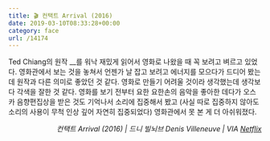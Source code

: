 ```yaml
---
title: 🎬 컨택트 Arrival (2016)
date: 2019-03-10T08:33:28+00:00
category: face
url: /14174
---
```


Ted Chiang의 원작 _<Story of Your Life>_를 워낙 재밌게 읽어서 영화로 나왔을 때 꼭 보려고 벼르고 있었다. 영화관에서 보는 것을 놓쳐서 언젠가 날 잡고 보려고 에너지를 모으다가 드디어 봤는데 원작과 다른 의미로 좋았던 것 같다. 영화로 만들기 어려울 것이라 생각했는데 생각보다 각색을 잘한 것 같다. 영화를 보기 전부터 요한 요한손의 음악을 좋아한 데다가 오스카 음향편집상을 받은 것도 기억나서 소리에 집중해서 봤고 (사실 따로 집중하지 않아도 소리의 사용이 무척 인상 깊어 자연히 집중되었다) 영화관에서 못 본 게 더 아쉬워졌다.





<p style="text-align:right">
  <em>컨택트 Arrival (2016) |&nbsp;드니 빌뇌브 Denis Villeneuve&nbsp;| VIA&nbsp;</em><a rel="noreferrer noopener" href="http://netflix.com/" target="_blank"><em>Netflix</em></a>
</p>